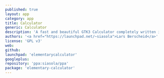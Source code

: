 ```yaml
---
published: true
layout: app
category: app
title: Calculator
generic: Calculator
description: 'A fast and beautiful GTK3 Calculator completely written in Vala. The UI is rather simple, but scientific functions and mathematical constants can be typed in. It has a history functionality for the current session and clipboard support.'
authors: '<a href="https://launchpad.net/~siasola">Lars Berscheid</a>'
license: 'GPL v3'
web:
github:
launchpad: 'elementarycalculator'
googleplus:
repository: 'ppa:siasola/ppa'
package: 'elementary-calculator'
---
```

